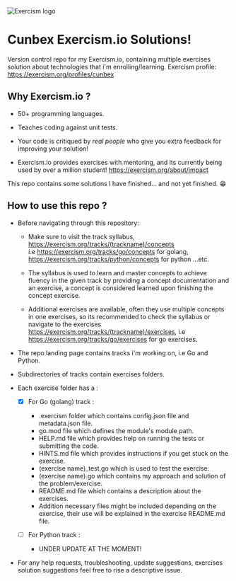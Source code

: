 <picture>
  <img alt="Exercism logo" src="https://upload.wikimedia.org/wikipedia/commons/thumb/c/c1/Exercism-logo.svg/2560px-Exercism-logo.svg.png">
</picture>

# Cunbex Exercism.io Solutions!

Version control repo for my Exercism.io, containing multiple exercises solution about technologies that i'm enrolling/learning.
Exercism profile: https://exercism.org/profiles/cunbex

## Why Exercism.io ?

- 50+ programming languages.

- Teaches coding against unit tests.

- Your code is critiqued by _real people_ who give you extra feedback for improving your solution!

- Exercism.io provides exercises with mentoring, and its currently being used by over a million student! https://exercism.org/about/impact

This repo contains some solutions I have finished... and not yet finished. 😁

## How to use this repo ?

- Before navigating through this repository:

  - Make sure to visit the track syllabus, https://exercism.org/tracks/(trackname)/concepts  
    i.e https://exercism.org/tracks/go/concepts for golang, https://exercism.org/tracks/python/concepts for python ...etc.

  - The syllabus is used to learn and master concepts to achieve fluency in the given track by providing a concept documentation and an exercise, a concept is considered learned upon finishing the concept exercise.

  - Additional exercises are available, often they use multiple concepts in one exercises, so its recommended to check the syllabus or navigate to the exercises
    https://exercism.org/tracks/(trackname)/exercises, i.e https://exercism.org/tracks/go/exercises for go exercises.

- The repo landing page contains tracks i'm working on, i.e Go and Python.

- Subdirectories of tracks contain exercises folders.

- Each exercise folder has a :

  - [x] For Go (golang) track :

    - .exercism folder which contains config.json file and metadata.json file.
    - go.mod file which defines the module's module path.
    - HELP.md file which provides help on running the tests or submitting the code.
    - HINTS.md file which provides instructions if you get stuck on the exercise.
    - \(exercise name)\_test.go which is used to test the exercise.
    - \(exercise name).go which contains my approach and solution of the problem/exercise.
    - README.md file which contains a description about the exercises.
    - Addition necessary files might be included depending on the exercise, their use will be explained in the exercise README.md file.

  - [ ] For Python track :
    - UNDER UPDATE AT THE MOMENT!

- For any help requests, troubleshooting, update suggestions, exercises solution suggestions feel free to rise a descriptive issue.
